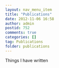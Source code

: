 ```yaml
---
layout: nav_menu_item
title: "Publications"
date: 2012-11-06 16:58
author: admin
postid: 752
comments: true
categories: []
tag: Publications
folder: publications
---
```

Things I have written


